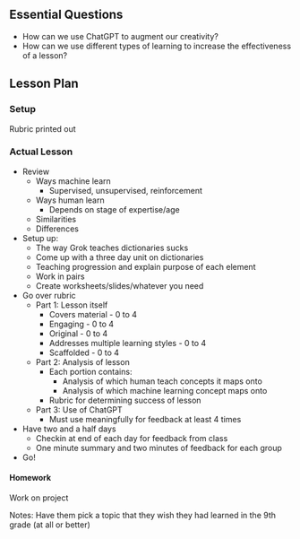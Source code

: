 ## Essential Questions

- How can we use ChatGPT to augment our creativity?
- How can we use different types of learning to increase the effectiveness of a lesson?

## Lesson Plan

### Setup

Rubric printed out

### Actual Lesson

- Review
    - Ways machine learn
        - Supervised, unsupervised, reinforcement
    - Ways human learn
        - Depends on stage of expertise/age
    - Similarities
    - Differences
- Setup up:
    - The way Grok teaches dictionaries sucks
    - Come up with a three day unit on dictionaries
    - Teaching progression and explain purpose of each element
    - Work in pairs
    - Create worksheets/slides/whatever you need
- Go over rubric
    - Part 1: Lesson itself
        - Covers material - 0 to 4
        - Engaging - 0 to 4
        - Original - 0 to 4
        - Addresses multiple learning styles - 0 to 4
        - Scaffolded - 0 to 4
    - Part 2: Analysis of lesson
        - Each portion contains:
            - Analysis of which human teach concepts it maps onto
            - Analysis of which machine learning concept maps onto
        - Rubric for determining success of lesson
    - Part 3: Use of ChatGPT
        - Must use meaningfully for feedback at least 4 times
- Have two and a half days
    - Checkin at end of each day for feedback from class
    - One minute summary and two minutes of feedback for each group
- Go!

#### Homework

Work on project

Notes: Have them pick a topic that they wish they had learned in the 9th grade (at all or better)
